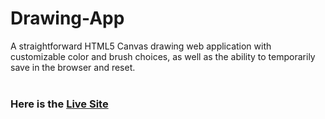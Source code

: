 # Drawing-App

A straightforward HTML5 Canvas drawing web application with customizable color and brush choices, as well as the ability to temporarily save in the browser and reset.
</br> </br>
<h3> Here is the <a href = "https://drawasyouwish.netlify.app/"> Live Site </a> </h3>

